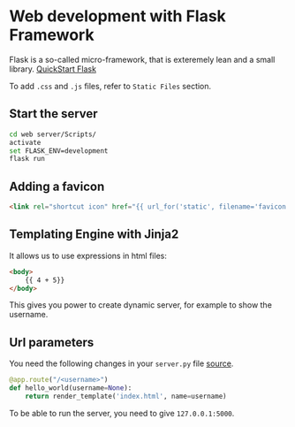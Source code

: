 # Web development with Flask Framework
Flask is a so-called micro-framework, that is exteremely lean and a small library.
[QuickStart Flask](https://flask.palletsprojects.com/en/2.0.x/quickstart/#a-minimal-application)

To add `.css` and `.js` files, refer to `Static Files` section.

## Start the server
```bash
cd web server/Scripts/
activate
set FLASK_ENV=development
flask run
```
## Adding a favicon
```html
<link rel="shortcut icon" href="{{ url_for('static', filename='favicon.ico') }}">
```

## Templating Engine with Jinja2
It allows us to use expressions in html files:
```html
<body>
	{{ 4 + 5}}
</body>
```
This gives you power to create dynamic server, for example to show the username.

## Url parameters
You need the following changes in your `server.py` file [source](https://flask.palletsprojects.com/en/2.0.x/quickstart/#variable-rules).
```python
@app.route("/<username>")
def hello_world(username=None):
    return render_template('index.html', name=username)
```
To be able to run the server, you need to give `127.0.0.1:5000`.